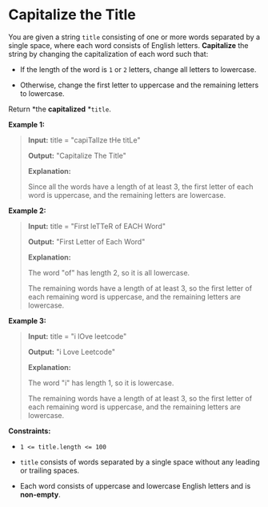 # Capitalize the Title

You are given a string <code>title</code> consisting of one or more words separated by a single space, where each word consists of English letters. **Capitalize** the string by changing the capitalization of each word such that:

- If the length of the word is <code>1</code> or <code>2</code> letters, change all letters to lowercase.

- Otherwise, change the first letter to uppercase and the remaining letters to lowercase.

Return *the **capitalized** *<code>title</code>.


**Example 1:**
>
> **Input:** title = "capiTalIze tHe titLe"
>
> **Output:** "Capitalize The Title"
>
> **Explanation:**
>
> Since all the words have a length of at least 3, the first letter of each word is uppercase, and the remaining letters are lowercase.

**Example 2:**
>
> **Input:** title = "First leTTeR of EACH Word"
>
> **Output:** "First Letter of Each Word"
>
> **Explanation:**
>
> The word "of" has length 2, so it is all lowercase.
>
> The remaining words have a length of at least 3, so the first letter of each remaining word is uppercase, and the remaining letters are lowercase.

**Example 3:**
>
> **Input:** title = "i lOve leetcode"
>
> **Output:** "i Love Leetcode"
>
> **Explanation:**
>
> The word "i" has length 1, so it is lowercase.
>
> The remaining words have a length of at least 3, so the first letter of each remaining word is uppercase, and the remaining letters are lowercase.


**Constraints:**

- <code>1 &lt;= title.length &lt;= 100</code>

- <code>title</code> consists of words separated by a single space without any leading or trailing spaces.

- Each word consists of uppercase and lowercase English letters and is **non-empty**.
